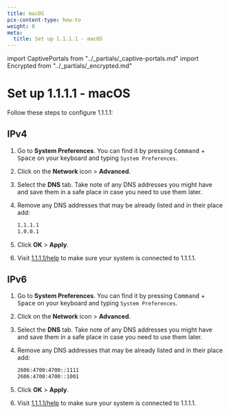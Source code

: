 ```yaml
---
title: macOS
pcx-content-type: how-to
weight: 0
meta:
  title: Set up 1.1.1.1 - macOS
---
```


import CaptivePortals from "../\_partials/\_captive-portals.md"
import Encrypted from "../\_partials/\_encrypted.md"

# Set up 1.1.1.1 - macOS

Follow these steps to configure 1.1.1.1:

## IPv4

1.  Go to **System Preferences**. You can find it by pressing <kbd>Command</kbd> + <kbd>Space</kbd> on your keyboard and typing `System Preferences`.

2.  Click on the **Network** icon > **Advanced**.

3.  Select the **DNS** tab. Take note of any DNS addresses you might have and save them in a safe place in case you need to use them later.

4.  Remove any DNS addresses that may be already listed and in their place add:

    ```txt
    1.1.1.1
    1.0.0.1
    ```

5.  Click **OK** > **Apply**.

6.  Visit [1.1.1.1/help](https://1.1.1.1/help) to make sure your system is connected to 1.1.1.1.

## IPv6

1.  Go to **System Preferences**. You can find it by pressing <kbd>Command</kbd> + <kbd>Space</kbd> on your keyboard and typing `System Preferences`.

2.  Click on the **Network** icon > **Advanced**.

3.  Select the **DNS** tab. Take note of any DNS addresses you might have and save them in a safe place in case you need to use them later.

4.  Remove any DNS addresses that may be already listed and in their place add:

    ```txt
    2606:4700:4700::1111
    2606:4700:4700::1001
    ```

5.  Click **OK** > **Apply**.

6.  Visit [1.1.1.1/help](https://1.1.1.1/help) to make sure your system is connected to 1.1.1.1.

<CaptivePortals/>

<Encrypted/>

